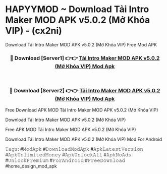 # HAPYYMOD ~ Download Tải Intro Maker MOD APK v5.0.2 (Mở Khóa VIP) - (cx2ni)
Download Tải Intro Maker MOD APK v5.0.2 (Mở Khóa VIP) Free Mod APK

<div align="center">
<h3>🔴 Download [Server1] 👉👉 <a href="https://apk-comot.site?title=Tải_Intro_Maker_MOD_APK_v5.0.2_(Mở_Khóa_VIP)">Tải Intro Maker MOD APK v5.0.2 (Mở Khóa VIP) Mod Apk</a></h3><br>

<h3>🔴 Download [Server2] 👉👉 <a href="https://apk-comot.site?title=Tải_Intro_Maker_MOD_APK_v5.0.2_(Mở_Khóa_VIP)">Tải Intro Maker MOD APK v5.0.2 (Mở Khóa VIP) Mod Apk</a></h3>
</div>


Free Download APK MOD Tải Intro Maker MOD APK v5.0.2 (Mở Khóa VIP)

Download Tải Intro Maker MOD APK v5.0.2 (Mở Khóa VIP) 

Free APK MOD Tải Intro Maker MOD APK v5.0.2 (Mở Khóa VIP) 

Download Tải Intro Maker MOD APK v5.0.2 (Mở Khóa VIP) Mod For Android

𝚃𝚊𝚐𝚜: #𝙼𝚘𝚍𝙰𝚙𝚔 #𝙳𝚘𝚠𝚗𝚕𝚘𝚊𝚍𝙼𝚘𝚍𝙰𝚙𝚔 #𝙰𝚙𝚔𝙻𝚊𝚝𝚎𝚜𝚝𝚅𝚎𝚛𝚜𝚒𝚘𝚗 #𝙰𝚙𝚔𝚄𝚗𝚕𝚒𝚖𝚒𝚝𝚎𝚍𝙼𝚘𝚗𝚎𝚢 #𝙰𝚙𝚔𝚄𝚗𝚕𝚘𝚌𝚔𝙰𝚕𝚕 #𝙰𝚙𝚔𝙽𝚘𝙰𝚍𝚜 #𝚄𝚗𝚕𝚘𝚌𝚔𝙿𝚛𝚎𝚖𝚒𝚞𝚖 #𝙵𝚘𝚛𝙰𝚗𝚍𝚛𝚘𝚒𝚍 #𝙵𝚛𝚎𝚎𝙳𝚘𝚠𝚗𝚕𝚘𝚊𝚍 #home_design_mod_apk